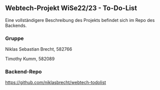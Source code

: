## Webtech-Projekt WiSe22/23 - To-Do-List ##

Eine vollständigere Beschreibung des Projekts befindet sich im Repo des Backends.

### Gruppe ###
Niklas Sebastian Brecht, 582766

Timothy Kumm, 582089

### Backend-Repo
https://github.com/niklasbrecht/webtech-todolist
